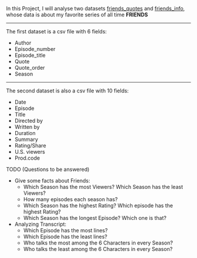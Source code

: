 In this Project, I will analyse two datasets [friends_quotes](https://www.kaggle.com/ryanstonebraker/friends-transcript) and [friends_info](https://www.kaggle.com/ruchi798/friends-tv-show-all-seasons-and-episodes-data), whose data is about my favorite series of all time **FRIENDS**

---
The first dataset is a csv file with 6 fields:
- Author
- Episode_number
- Episode_title
- Quote
- Quote_order 
- Season

---
The second dataset is also a csv file with 10 fields:
- Date
- Episode
- Title
- Directed by
- Written by
- Duration
- Summary
- Rating/Share
- U.S. viewers
- Prod.code

TODO (Questions to be answered)
- Give some facts about Friends:
    - Which Season has the most Viewers? Which Season has the least Viewers?
    - How many episodes each season has?
    - Which Season has the highest Rating? Which episode has the highest Rating?
    - Which Season has the longest Episode? Which one is that?
- Analyzing Transcript:
    - Which Episode has the most lines?
    - Which Episode has the least lines?
    - Who talks the most among the 6 Characters in every Season?
    - Who talks the least among the 6 Characters in every Season?

